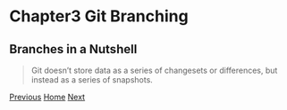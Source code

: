 # Chapter3 Git Branching

## Branches in a Nutshell
> Git doesn’t store data as a series of changesets or differences, but instead as a series of snapshots.


<p class="button-outer">
    <a href="#/2-Git-Basics"><span class="button">Previous</span></a>
    <a href="#/"><span class="button">Home</span></a>
    <a href="#/3-Git-Branching"><span class="button">Next</span></a>
</p>